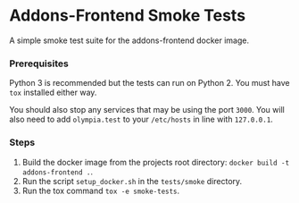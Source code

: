 # Addons-Frontend Smoke Tests

A simple smoke test suite for the addons-frontend docker image.

### Prerequisites

Python 3 is recommended but the tests can run on Python 2. You must have `tox` installed either way.

You should also stop any services that may be using the port `3000`. You will also need to add `olympia.test` to your `/etc/hosts` in line with `127.0.0.1`.

### Steps

1. Build the docker image from the projects root directory: `docker build -t addons-frontend .`.
2. Run the script `setup_docker.sh` in the `tests/smoke` directory.
3. Run the tox command `tox -e smoke-tests`.
